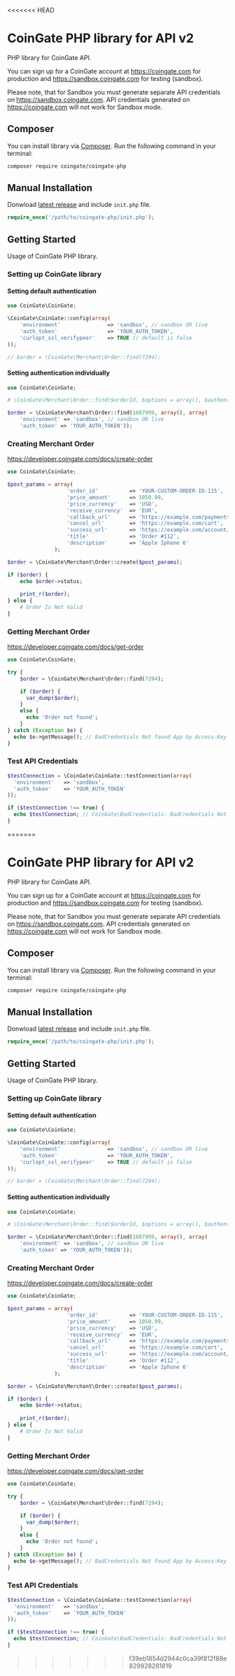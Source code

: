 <<<<<<< HEAD
# CoinGate PHP library for API v2

PHP library for CoinGate API.

You can sign up for a CoinGate account at <https://coingate.com> for production and <https://sandbox.coingate.com> for testing (sandbox).

Please note, that for Sandbox you must generate separate API credentials on <https://sandbox.coingate.com>. API credentials generated on <https://coingate.com> will not work for Sandbox mode.

## Composer

You can install library via [Composer](http://getcomposer.org/). Run the following command in your terminal:

```bash
composer require coingate/coingate-php
```

## Manual Installation

Donwload [latest release](https://github.com/coingate/coingate-php/releases) and include `init.php` file.

```php
require_once('/path/to/coingate-php/init.php');
```

## Getting Started

Usage of CoinGate PHP library.

### Setting up CoinGate library

#### Setting default authentication

```php
use CoinGate\CoinGate;

\CoinGate\CoinGate::config(array(
    'environment'               => 'sandbox', // sandbox OR live
    'auth_token'                => 'YOUR_AUTH_TOKEN',
    'curlopt_ssl_verifypeer'    => TRUE // default is false
));

// $order = \CoinGate\Merchant\Order::find(7294);
```

#### Setting authentication individually

```php
use CoinGate\CoinGate;

# \CoinGate\Merchant\Order::find($orderId, $options = array(), $authentication = array())

$order = \CoinGate\Merchant\Order::find(1087999, array(), array(
    'environment' => 'sandbox', // sandbox OR live
    'auth_token' => 'YOUR_AUTH_TOKEN'));
```

### Creating Merchant Order

https://developer.coingate.com/docs/create-order

```php
use CoinGate\CoinGate;

$post_params = array(
                   'order_id'          => 'YOUR-CUSTOM-ORDER-ID-115',
                   'price_amount'      => 1050.99,
                   'price_currency'    => 'USD',
                   'receive_currency'  => 'EUR',
                   'callback_url'      => 'https://example.com/payments/callback?token=6tCENGUYI62ojkuzDPX7Jg',
                   'cancel_url'        => 'https://example.com/cart',
                   'success_url'       => 'https://example.com/account/orders',
                   'title'             => 'Order #112',
                   'description'       => 'Apple Iphone 6'
               );

$order = \CoinGate\Merchant\Order::create($post_params);

if ($order) {
    echo $order->status;
    
    print_r($order);
} else {
    # Order Is Not Valid
}
```

### Getting Merchant Order

https://developer.coingate.com/docs/get-order

```php
use CoinGate\CoinGate;

try {
    $order = \CoinGate\Merchant\Order::find(7294);

    if ($order) {
      var_dump($order);
    }
    else {
      echo 'Order not found';
    }
} catch (Exception $e) {
  echo $e->getMessage(); // BadCredentials Not found App by Access-Key
}
```

### Test API Credentials

```php
$testConnection = \CoinGate\CoinGate::testConnection(array(
  'environment'   => 'sandbox',
  'auth_token'    => 'YOUR_AUTH_TOKEN'
));

if ($testConnection !== true) {
  echo $testConnection; // CoinGate\BadCredentials: BadCredentials Not found App by Access-Key
}
```
=======
# CoinGate PHP library for API v2

PHP library for CoinGate API.

You can sign up for a CoinGate account at <https://coingate.com> for production and <https://sandbox.coingate.com> for testing (sandbox).

Please note, that for Sandbox you must generate separate API credentials on <https://sandbox.coingate.com>. API credentials generated on <https://coingate.com> will not work for Sandbox mode.

## Composer

You can install library via [Composer](http://getcomposer.org/). Run the following command in your terminal:

```bash
composer require coingate/coingate-php
```

## Manual Installation

Donwload [latest release](https://github.com/coingate/coingate-php/releases) and include `init.php` file.

```php
require_once('/path/to/coingate-php/init.php');
```

## Getting Started

Usage of CoinGate PHP library.

### Setting up CoinGate library

#### Setting default authentication

```php
use CoinGate\CoinGate;

\CoinGate\CoinGate::config(array(
    'environment'               => 'sandbox', // sandbox OR live
    'auth_token'                => 'YOUR_AUTH_TOKEN',
    'curlopt_ssl_verifypeer'    => TRUE // default is false
));

// $order = \CoinGate\Merchant\Order::find(7294);
```

#### Setting authentication individually

```php
use CoinGate\CoinGate;

# \CoinGate\Merchant\Order::find($orderId, $options = array(), $authentication = array())

$order = \CoinGate\Merchant\Order::find(1087999, array(), array(
    'environment' => 'sandbox', // sandbox OR live
    'auth_token' => 'YOUR_AUTH_TOKEN'));
```

### Creating Merchant Order

https://developer.coingate.com/docs/create-order

```php
use CoinGate\CoinGate;

$post_params = array(
                   'order_id'          => 'YOUR-CUSTOM-ORDER-ID-115',
                   'price_amount'      => 1050.99,
                   'price_currency'    => 'USD',
                   'receive_currency'  => 'EUR',
                   'callback_url'      => 'https://example.com/payments/callback?token=6tCENGUYI62ojkuzDPX7Jg',
                   'cancel_url'        => 'https://example.com/cart',
                   'success_url'       => 'https://example.com/account/orders',
                   'title'             => 'Order #112',
                   'description'       => 'Apple Iphone 6'
               );

$order = \CoinGate\Merchant\Order::create($post_params);

if ($order) {
    echo $order->status;
    
    print_r($order);
} else {
    # Order Is Not Valid
}
```

### Getting Merchant Order

https://developer.coingate.com/docs/get-order

```php
use CoinGate\CoinGate;

try {
    $order = \CoinGate\Merchant\Order::find(7294);

    if ($order) {
      var_dump($order);
    }
    else {
      echo 'Order not found';
    }
} catch (Exception $e) {
  echo $e->getMessage(); // BadCredentials Not found App by Access-Key
}
```

### Test API Credentials

```php
$testConnection = \CoinGate\CoinGate::testConnection(array(
  'environment'   => 'sandbox',
  'auth_token'    => 'YOUR_AUTH_TOKEN'
));

if ($testConnection !== true) {
  echo $testConnection; // CoinGate\BadCredentials: BadCredentials Not found App by Access-Key
}
```
>>>>>>> f39eb1854d2944c0ca39f812f88e829928281819
